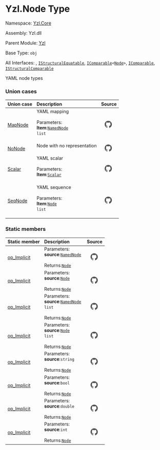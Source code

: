 # Yzl.Node Type

Namespace: [Yzl.Core](/reference/yzl-core)

Assembly: Yzl.dll

Parent Module: [Yzl](/reference/yzl-core-yzl)

Base Type: <code>obj</code>

All Interfaces: , <code><a href="https://docs.microsoft.com/dotnet/api/system.collections.istructuralequatable">IStructuralEquatable</a></code>, <code><span><a href="https://docs.microsoft.com/dotnet/api/system.icomparable-1">IComparable</a>&lt;<a href="/reference/yzl-core-yzl-node">Node</a>&gt;</span></code>, <code><a href="https://docs.microsoft.com/dotnet/api/system.icomparable">IComparable</a></code>, <code><a href="https://docs.microsoft.com/dotnet/api/system.collections.istructuralcomparable">IStructuralComparable</a></code>

YAML node types

### Union cases

Union case | Description | Source
:--- | :--- | :---:
[MapNode](#MapNode)&nbsp; | YAML mapping<br />&nbsp;<br />Parameters: &nbsp;<br />**Item**:<code><span><a href="/reference/yzl-core-yzl-namednode">NamedNode</a>&#32;list</span></code>&nbsp;<br />&nbsp;&nbsp; | [![Link to source code](/content/img/github.png)](https://github.com/queil/yzl/tree/master/src/Yzl.fs#L46-46)&nbsp;
[NoNode](#NoNode)&nbsp; | Node with no representation<br />&nbsp; | [![Link to source code](/content/img/github.png)](https://github.com/queil/yzl/tree/master/src/Yzl.fs#L52-52)&nbsp;
[Scalar](#Scalar)&nbsp; | YAML scalar<br />&nbsp;<br />Parameters: &nbsp;<br />**Item**:<code><a href="/reference/yzl-core-yzl-scalar">Scalar</a></code>&nbsp;<br />&nbsp;&nbsp; | [![Link to source code](/content/img/github.png)](https://github.com/queil/yzl/tree/master/src/Yzl.fs#L50-50)&nbsp;
[SeqNode](#SeqNode)&nbsp; | YAML sequence<br />&nbsp;<br />Parameters: &nbsp;<br />**Item**:<code><span><a href="/reference/yzl-core-yzl-node">Node</a>&#32;list</span></code>&nbsp;<br />&nbsp;&nbsp; | [![Link to source code](/content/img/github.png)](https://github.com/queil/yzl/tree/master/src/Yzl.fs#L48-48)&nbsp;


### Static members

Static member | Description | Source
:--- | :--- | :---:
[op_Implicit](#op_Implicit)&nbsp; | Parameters: &nbsp;<br />**source**:<code><a href="/reference/yzl-core-yzl-namednode">NamedNode</a></code>&nbsp;<br />&nbsp;&nbsp;<br />Returns:<code><a href="/reference/yzl-core-yzl-node">Node</a></code>&nbsp; | [![Link to source code](/content/img/github.png)](https://github.com/queil/yzl/tree/master/src/Yzl.fs#L60-60)&nbsp;
[op_Implicit](#op_Implicit)&nbsp; | Parameters: &nbsp;<br />**source**:<code><a href="/reference/yzl-core-yzl-node">Node</a></code>&nbsp;<br />&nbsp;&nbsp;<br />Returns:<code><a href="/reference/yzl-core-yzl-node">Node</a></code>&nbsp; | [![Link to source code](/content/img/github.png)](https://github.com/queil/yzl/tree/master/src/Yzl.fs#L59-59)&nbsp;
[op_Implicit](#op_Implicit)&nbsp; | Parameters: &nbsp;<br />**source**:<code><span><a href="/reference/yzl-core-yzl-namednode">NamedNode</a>&#32;list</span></code>&nbsp;<br />&nbsp;&nbsp;<br />Returns:<code><a href="/reference/yzl-core-yzl-node">Node</a></code>&nbsp; | [![Link to source code](/content/img/github.png)](https://github.com/queil/yzl/tree/master/src/Yzl.fs#L58-58)&nbsp;
[op_Implicit](#op_Implicit)&nbsp; | Parameters: &nbsp;<br />**source**:<code><span><a href="/reference/yzl-core-yzl-node">Node</a>&#32;list</span></code>&nbsp;<br />&nbsp;&nbsp;<br />Returns:<code><a href="/reference/yzl-core-yzl-node">Node</a></code>&nbsp; | [![Link to source code](/content/img/github.png)](https://github.com/queil/yzl/tree/master/src/Yzl.fs#L57-57)&nbsp;
[op_Implicit](#op_Implicit)&nbsp; | Parameters: &nbsp;<br />**source**:<code>string</code>&nbsp;<br />&nbsp;&nbsp;<br />Returns:<code><a href="/reference/yzl-core-yzl-node">Node</a></code>&nbsp; | [![Link to source code](/content/img/github.png)](https://github.com/queil/yzl/tree/master/src/Yzl.fs#L56-56)&nbsp;
[op_Implicit](#op_Implicit)&nbsp; | Parameters: &nbsp;<br />**source**:<code>bool</code>&nbsp;<br />&nbsp;&nbsp;<br />Returns:<code><a href="/reference/yzl-core-yzl-node">Node</a></code>&nbsp; | [![Link to source code](/content/img/github.png)](https://github.com/queil/yzl/tree/master/src/Yzl.fs#L55-55)&nbsp;
[op_Implicit](#op_Implicit)&nbsp; | Parameters: &nbsp;<br />**source**:<code>double</code>&nbsp;<br />&nbsp;&nbsp;<br />Returns:<code><a href="/reference/yzl-core-yzl-node">Node</a></code>&nbsp; | [![Link to source code](/content/img/github.png)](https://github.com/queil/yzl/tree/master/src/Yzl.fs#L54-54)&nbsp;
[op_Implicit](#op_Implicit)&nbsp; | Parameters: &nbsp;<br />**source**:<code>int</code>&nbsp;<br />&nbsp;&nbsp;<br />Returns:<code><a href="/reference/yzl-core-yzl-node">Node</a></code>&nbsp; | [![Link to source code](/content/img/github.png)](https://github.com/queil/yzl/tree/master/src/Yzl.fs#L53-53)&nbsp;



